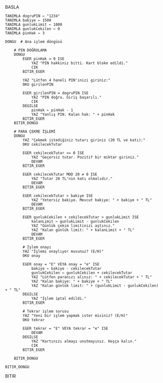 BASLA

    TANIMLA dogruPIN ← "1234"
    TANIMLA bakiye ← 1500
    TANIMLA gunlukLimit ← 1000
    TANIMLA gunlukCekilen ← 0
    TANIMLA pinHak ← 3

    DONGU  # Ana işlem döngüsü

        # PIN DOĞRULAMA
        DONGU
            EGER pinHak = 0 ISE
                YAZ "PIN hakkiniz bitti. Kart bloke edildi."
                CIK
            BITIR_EGER

            YAZ "Lütfen 4 haneli PIN'inizi giriniz:"
            OKU girilenPIN

            EGER girilenPIN = dogruPIN ISE
                YAZ "PIN doğru. Giriş başarılı."
                CIK
            DEGILSE
                pinHak ← pinHak - 1
                YAZ "Yanlış PIN. Kalan hak: " + pinHak
            BITIR_EGER
        BITIR_DONGU

        # PARA ÇEKME İŞLEMİ
        DONGU
            YAZ "Çekmek istediğiniz tutarı giriniz (20 TL ve katı):"
            OKU cekilecekTutar

            EGER cekilecekTutar <= 0 ISE
                YAZ "Geçersiz tutar. Pozitif bir miktar giriniz."
                DEVAM
            BITIR_EGER

            EGER cekilecekTutar MOD 20 ≠ 0 ISE
                YAZ "Tutar 20 TL'nin katı olmalıdır."
                DEVAM
            BITIR_EGER

            EGER cekilecekTutar > bakiye ISE
                YAZ "Yetersiz bakiye. Mevcut bakiye: " + bakiye + " TL"
                DEVAM
            BITIR_EGER

            EGER gunlukCekilen + cekilecekTutar > gunlukLimit ISE
                kalanLimit ← gunlukLimit - gunlukCekilen
                YAZ "Günlük çekim limitinizi aştınız."
                YAZ "Kalan günlük limit: " + kalanLimit + " TL"
                DEVAM
            BITIR_EGER

            # İşlem onayı
            YAZ "İşlemi onaylıyor musunuz? (E/H)"
            OKU onay

            EGER onay = "E" VEYA onay = "e" ISE
                bakiye ← bakiye - cekilecekTutar
                gunlukCekilen ← gunlukCekilen + cekilecekTutar
                YAZ "Lütfen paranızı alınız: " + cekilecekTutar + " TL"
                YAZ "Kalan bakiye: " + bakiye + " TL"
                YAZ "Kalan günlük limit: " + (gunlukLimit - gunlukCekilen) + " TL"
            DEGILSE
                YAZ "İşlem iptal edildi."
            BITIR_EGER

            # Tekrar işlem sorusu
            YAZ "Yeni bir işlem yapmak ister misiniz? (E/H)"
            OKU tekrar

            EGER tekrar = "E" VEYA tekrar = "e" ISE
                DEVAM
            DEGILSE
                YAZ "Kartınızı almayı unutmayınız. Hoşça kalın."
                CIK
            BITIR_EGER

        BITIR_DONGU

    BITIR_DONGU

BITIR
